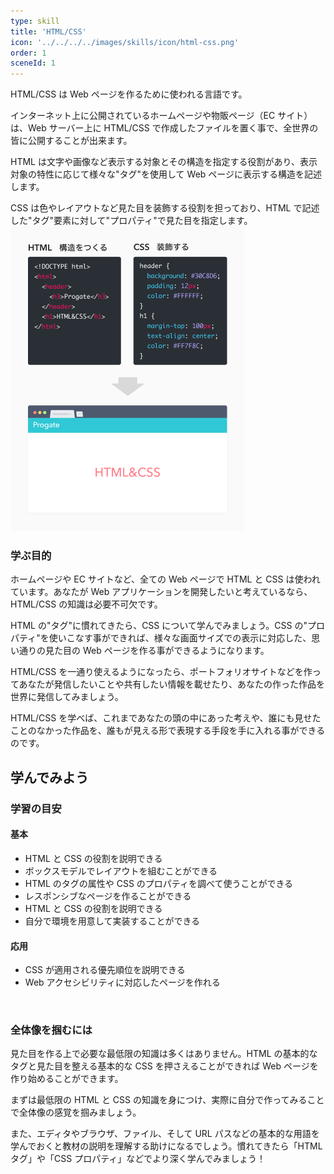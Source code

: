 ```yaml
---
type: skill
title: 'HTML/CSS'
icon: '../../../../images/skills/icon/html-css.png'
order: 1
sceneId: 1
---
```


HTML/CSS は Web ページを作るために使われる言語です。

インターネット上に公開されているホームページや物販ページ（EC サイト）は、Web サーバー上に HTML/CSS で作成したファイルを置く事で、全世界の皆に公開することが出来ます。

HTML は文字や画像など表示する対象とその構造を指定する役割があり、表示対象の特性に応じて様々な"タグ"を使用して Web ページに表示する構造を記述します。

CSS は色やレイアウトなど見た目を装飾する役割を担っており、HTML で記述した"タグ"要素に対して"プロパティ"で見た目を指定します。
![Hopper The Rabbit](src/images/about/skill-figure.png)

### 学ぶ目的

ホームページや EC サイトなど、全ての Web ページで HTML と CSS は使われています。あなたが Web アプリケーションを開発したいと考えているなら、HTML/CSS の知識は必要不可欠です。

HTML の"タグ"に慣れてきたら、CSS について学んでみましょう。CSS の"プロパティ"を使いこなす事ができれば、様々な画面サイズでの表示に対応した、思い通りの見た目の Web ページを作る事ができるようになります。

HTML/CSS を一通り使えるようになったら、ポートフォリオサイトなどを作ってあなたが発信したいことや共有したい情報を載せたり、あなたの作った作品を世界に発信してみましょう。

HTML/CSS を学べば、これまであなたの頭の中にあった考えや、誰にも見せたことのなかった作品を、誰もが見える形で表現する手段を手に入れる事ができるのです。

## 学んでみよう

### 学習の目安

#### 基本

- HTML と CSS の役割を説明できる
- ボックスモデルでレイアウトを組むことができる
- HTML のタグの属性や CSS のプロパティを調べて使うことができる
- レスポンシブなページを作ることができる
- HTML と CSS の役割を説明できる
- 自分で環境を用意して実装することができる

#### 応用

- CSS が適用される優先順位を説明できる
- Web アクセシビリティに対応したページを作れる

<br/>

### 全体像を掴むには

見た目を作る上で必要な最低限の知識は多くはありません。HTML の基本的なタグと見た目を整える基本的な CSS を押さえることができれば Web ページを作り始めることができます。

まずは最低限の HTML と CSS の知識を身につけ、実際に自分で作ってみることで全体像の感覚を掴みましょう。

また、エディタやブラウザ、ファイル、そして URL パスなどの基本的な用語を学んでおくと教材の説明を理解する助けになるでしょう。慣れてきたら「HTML タグ」や「CSS プロパティ」などでより深く学んでみましょう！
